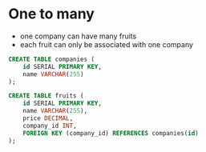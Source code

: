 # One to many

* one company can have many fruits
* each fruit can only be associated with one company

```sql
CREATE TABLE companies (
    id SERIAL PRIMARY KEY,
    name VARCHAR(255)
);

CREATE TABLE fruits (
    id SERIAL PRIMARY KEY,
    name VARCHAR(255),
    price DECIMAL,
    company_id INT,
    FOREIGN KEY (company_id) REFERENCES companies(id)
);
```
